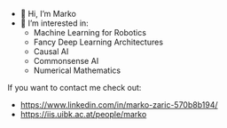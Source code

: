 - 👋 Hi, I’m Marko
- 👀 I’m interested in:
    - Machine Learning for Robotics
    - Fancy Deep Learning Architectures
    - Causal AI
    - Commonsense AI
    - Numerical Mathematics
    
    
If you want to contact me check out:
- https://www.linkedin.com/in/marko-zaric-570b8b194/
- https://iis.uibk.ac.at/people/marko


<!---
m-zaric/m-zaric is a ✨ special ✨ repository because its `README.md` (this file) appears on your GitHub profile.
You can click the Preview link to take a look at your changes.
--->
